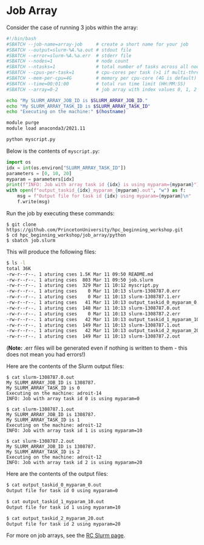 # Job Array

Consider the case of running 3 jobs within the array:

```bash
#!/bin/bash
#SBATCH --job-name=array-job     # create a short name for your job
#SBATCH --output=slurm-%A.%a.out # stdout file
#SBATCH --error=slurm-%A.%a.err  # stderr file
#SBATCH --nodes=1                # node count
#SBATCH --ntasks=1               # total number of tasks across all nodes
#SBATCH --cpus-per-task=1        # cpu-cores per task (>1 if multi-threaded tasks)
#SBATCH --mem-per-cpu=4G         # memory per cpu-core (4G is default)
#SBATCH --time=00:01:00          # total run time limit (HH:MM:SS)
#SBATCH --array=0-2              # job array with index values 0, 1, 2

echo "My SLURM_ARRAY_JOB_ID is $SLURM_ARRAY_JOB_ID."
echo "My SLURM_ARRAY_TASK_ID is $SLURM_ARRAY_TASK_ID"
echo "Executing on the machine:" $(hostname)

module purge
module load anaconda3/2021.11

python myscript.py
```

Below is the contents of `myscript.py`:

```python
import os
idx = int(os.environ["SLURM_ARRAY_TASK_ID"])
parameters = [0, 10, 20]
myparam = parameters[idx]
print(f"INFO: Job with array task id {idx} is using myparam={myparam}")
with open(f"output_taskid_{idx}_myparam_{myparam}.out", "w") as f:
    msg = f"Output file for task id {idx} using myparam={myparam}\n"
    f.write(msg)
```

Run the job by executing these commands:

```
$ git clone https://github.com/PrincetonUniversity/hpc_beginning_workshop.git
$ cd hpc_beginning_workshop/job_array/python
$ sbatch job.slurm
```

This will produce the following files:

```bash
$ ls -l
total 36K
-rw-r--r--. 1 aturing cses 1.5K Mar 11 09:50 README.md
-rw-r--r--. 1 aturing cses  803 Mar 11 09:50 job.slurm
-rw-r--r--. 1 aturing cses  329 Mar 11 10:12 myscript.py
-rw-r--r--. 1 aturing cses    0 Mar 11 10:13 slurm-1308787.0.err
-rw-r--r--. 1 aturing cses    0 Mar 11 10:13 slurm-1308787.1.err
-rw-r--r--. 1 aturing cses   41 Mar 11 10:13 output_taskid_0_myparam_0.out
-rw-r--r--. 1 aturing cses  148 Mar 11 10:13 slurm-1308787.0.out
-rw-r--r--. 1 aturing cses    0 Mar 11 10:13 slurm-1308787.2.err
-rw-r--r--. 1 aturing cses   42 Mar 11 10:13 output_taskid_1_myparam_10.out
-rw-r--r--. 1 aturing cses  149 Mar 11 10:13 slurm-1308787.1.out
-rw-r--r--. 1 aturing cses   42 Mar 11 10:13 output_taskid_2_myparam_20.out
-rw-r--r--. 1 aturing cses  149 Mar 11 10:13 slurm-1308787.2.out
```

(**Note:** .err files will be generated even if nothing is written to them - this does not mean you had errors!)

Here are the contents of the Slurm output files:

```
$ cat slurm-1308787.0.out
My SLURM_ARRAY_JOB_ID is 1308787.
My SLURM_ARRAY_TASK_ID is 0
Executing on the machine: adroit-14
INFO: Job with array task id 0 is using myparam=0

$ cat slurm-1308787.1.out
My SLURM_ARRAY_JOB_ID is 1308787.
My SLURM_ARRAY_TASK_ID is 1
Executing on the machine: adroit-12
INFO: Job with array task id 1 is using myparam=10

$ cat slurm-1308787.2.out
My SLURM_ARRAY_JOB_ID is 1308787.
My SLURM_ARRAY_TASK_ID is 2
Executing on the machine: adroit-12
INFO: Job with array task id 2 is using myparam=20
```

Here are the contents of the output files:

```bash
$ cat output_taskid_0_myparam_0.out
Output file for task id 0 using myparam=0

$ cat output_taskid_1_myparam_10.out
Output file for task id 1 using myparam=10

$ cat output_taskid_2_myparam_20.out
Output file for task id 2 using myparam=20
```

For more on job arrays, see the [RC Slurm page](https://researchcomputing.princeton.edu/support/knowledge-base/slurm#arrays).
